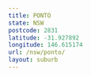```yaml
---
title: PONTO
state: NSW
postcode: 2831
latitude: -31.927892
longitude: 146.615174
url: /nsw/ponto/
layout: suburb
---
```

